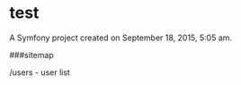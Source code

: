 test
====

A Symfony project created on September 18, 2015, 5:05 am.

###sitemap

/users - user list
